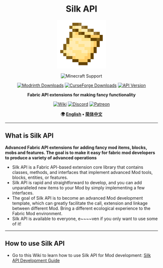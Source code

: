 <!--suppress HtmlDeprecatedAttribute -->
<div align="center">

# Silk API

<img src="img/icon.png" alt="Logo" width="160" height="160"/>

![Minecraft Support](https://img.shields.io/badge/SUPPORT_FOR_MC-1.20_~_1.20.6-52A535.svg?style=for-the-badge)

[![Modrinth Downloads](https://img.shields.io/modrinth/dt/3je4UK0t?style=flat-square&logo=modrinth&color=66D676)](https://modrinth.com/mod/silk-api)
[![CurseForge Downloads](https://img.shields.io/curseforge/dt/902155?style=flat-square&logo=curseforge&color=E06D44)](https://www.curseforge.com/minecraft/mc-mods/silk-api)
[![API Version](https://img.shields.io/modrinth/v/3je4UK0t?style=flat-square&logo=github&color=FFFFFF)](https://github.com/Silk-MC/Silk-API)

**Fabric API extensions for making fancy functionality**

[![Wiki](https://img.shields.io/badge/WIKI-444444?style=for-the-badge&logo=wikipedia&logoColor=FFFFFF)](https://silk-mc.gitbook.io/silk-api)
[![Discord](https://img.shields.io/badge/DISCORD-5865F2?style=for-the-badge&logo=discord&logoColor=FFFFFF)](https://discord.com/invite/ZJuQyH2RBz)
[![Patreon](https://img.shields.io/badge/PATREON-FF424D?style=for-the-badge&logo=patreon&logoColor=FFFFFF)](https://www.patreon.com/GameGeek_Saikel)

**🌍 [English](README/README.en_us.md) • [简体中文](README/README.zh_cn.md)**

</div>

---

## What is Silk API

**Advanced Fabric API extensions for adding fancy mod items, blocks, mobs and features. The goal is to make it easy for
fabric mod developers to produce a
variety of advanced operations**

- Silk API is a Fabric API-based extension core library that contains classes, methods, and interfaces that implement
  advanced Mod tools, blocks, entities,
  or features.
- Silk API is rapid and straightforward to develop, and you can add unparalleled new items to your Mod by simply
  implementing a few interfaces.
- The goal of Silk API is to become an advanced Mod development template, which can greatly facilitate the call,
  extension and linkage between different
  Mod. Bring a different ecological experience to the Fabric Mod environment.
- Silk API is available to everyone, e~~~~ven if you only want to use some of it!

---

## How to use Silk API

- Go to this Wiki to learn how to use Silk API for Mod
  development: [Silk API Development Guide](https://silk-mc.gitbook.io/silk-api)